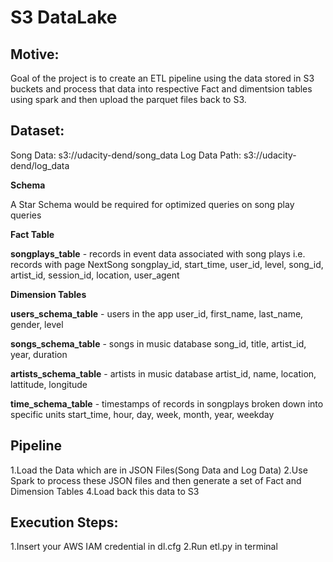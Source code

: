 # S3 DataLake

## Motive:

Goal of the project is to create an ETL pipeline using the data stored in S3 buckets and process that data into respective Fact and dimentsion tables using spark and then upload the parquet files back to S3.

## Dataset:
Song Data: s3://udacity-dend/song_data 
Log Data Path: s3://udacity-dend/log_data 

<b>Schema </b>

A Star Schema would be required for optimized queries on song play queries

<b>Fact Table</b>

<b>songplays_table</b> - records in event data associated with song plays i.e. records with page NextSong songplay_id, start_time, user_id, level, song_id, artist_id, session_id, location, user_agent

<b>Dimension Tables</b>

<b>users_schema_table</b> - users in the app user_id, first_name, last_name, gender, level

<b>songs_schema_table</b> - songs in music database song_id, title, artist_id, year, duration

<b>artists_schema_table</b> - artists in music database artist_id, name, location, lattitude, longitude

<b>time_schema_table</b> - timestamps of records in songplays broken down into specific units start_time, hour, day, week, month, year, weekday

## Pipeline

1.Load the Data which are in JSON Files(Song Data and Log Data)
2.Use Spark to process these JSON files and then generate a set of Fact and Dimension Tables
4.Load back this data to S3


## Execution Steps:
1.Insert your AWS IAM credential in dl.cfg
2.Run etl.py in terminal
